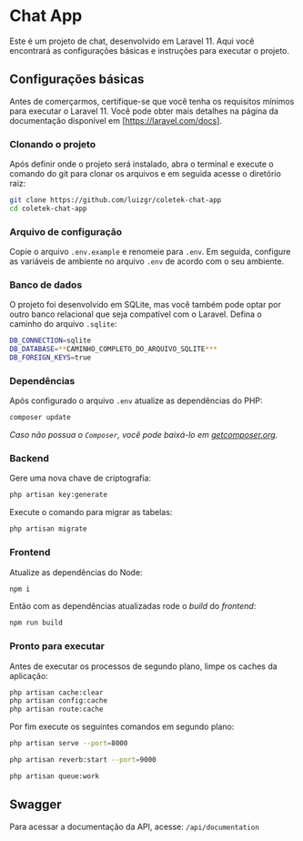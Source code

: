 # Chat App

Este é um projeto de chat, desenvolvido em Laravel 11. Aqui você encontrará as configurações básicas e instruções para executar o projeto.

## Configurações básicas

Antes de comerçarmos, certifique-se que você tenha os requisitos mínimos para executar o Laravel 11. Você pode obter mais detalhes na página da documentação disponível em [https://laravel.com/docs].

### Clonando o projeto

Após definir onde o projeto será instalado, abra o terminal e execute o comando do git para clonar os arquivos e em seguida acesse o diretório raiz:

```bash
git clone https://github.com/luizgr/coletek-chat-app
cd coletek-chat-app
```

### Arquivo de configuração

Copie o arquivo `.env.example` e renomeie para `.env`. Em seguida, configure as variáveis de ambiente no arquivo `.env` de acordo com o seu ambiente.

### Banco de dados

O projeto foi desenvolvido em SQLite, mas você também pode optar por outro banco relacional que seja compatível com o Laravel. Defina o caminho do arquivo `.sqlite`:

```bash
DB_CONNECTION=sqlite
DB_DATABASE=**CAMINHO_COMPLETO_DO_ARQUIVO_SQLITE***
DB_FOREIGN_KEYS=true
```

### Dependências

Após configurado o arquivo `.env` atualize as dependências do PHP:

```bash
composer update
```

*Caso não possua o `Composer`, você pode baixá-lo em [getcomposer.org](https://getcomposer.org/).*

### Backend

Gere uma nova chave de criptografia:

```bash
php artisan key:generate
```

Execute o comando para migrar as tabelas:

```bash
php artisan migrate
```
### Frontend

Atualize as dependências do Node:

```bash
npm i
```

Então com as dependências atualizadas rode o *build* do *frontend*:

```bash
npm run build
```

### Pronto para executar

Antes de executar os processos de segundo plano, limpe os caches da aplicação:

```bash
php artisan cache:clear
php artisan config:cache
php artisan route:cache
```

Por fim execute os seguintes comandos em segundo plano:

```bash
php artisan serve --port=8000
```
```bash
php artisan reverb:start --port=9000
```
```bash
php artisan queue:work
```

## Swagger

Para acessar a documentação da API, acesse: `/api/documentation`